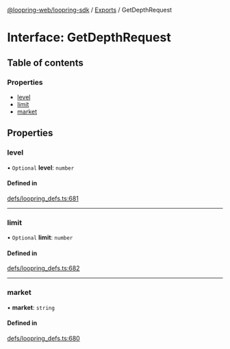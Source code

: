 [@loopring-web/loopring-sdk](../README.md) / [Exports](../modules.md) / GetDepthRequest

# Interface: GetDepthRequest

## Table of contents

### Properties

- [level](GetDepthRequest.md#level)
- [limit](GetDepthRequest.md#limit)
- [market](GetDepthRequest.md#market)

## Properties

### level

• `Optional` **level**: `number`

#### Defined in

[defs/loopring_defs.ts:681](https://github.com/Loopring/loopring_sdk/blob/1b21a8d/src/defs/loopring_defs.ts#L681)

___

### limit

• `Optional` **limit**: `number`

#### Defined in

[defs/loopring_defs.ts:682](https://github.com/Loopring/loopring_sdk/blob/1b21a8d/src/defs/loopring_defs.ts#L682)

___

### market

• **market**: `string`

#### Defined in

[defs/loopring_defs.ts:680](https://github.com/Loopring/loopring_sdk/blob/1b21a8d/src/defs/loopring_defs.ts#L680)

